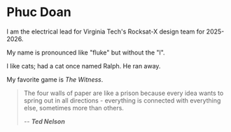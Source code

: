 # Phuc Doan

I am the electrical lead for Virginia Tech's Rocksat-X design team for 2025-2026.

My name is pronounced like "fluke" but without the "l".

I like cats; had a cat once named Ralph.
He ran away.

My favorite game is _The Witness_.

> The four walls of paper are like a prison because every idea wants to spring out in all directions - everything is connected with everything else, sometimes more than others.
> 
> -- _**Ted Nelson**_
